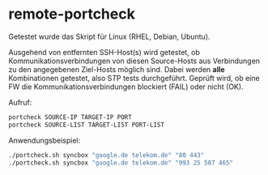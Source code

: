 # remote-portcheck

Getestet wurde das Skript für Linux (RHEL, Debian, Ubuntu).

Ausgehend von entfernten SSH-Host(s) wird getestet, ob Kommunikationsverbindungen von diesen Source-Hosts aus Verbindungen zu den angegebenen Ziel-Hosts möglich sind. Dabei werden **alle** Kombinationen getestet, also S*T*P tests durchgeführt. Geprüft wird, ob eine FW die Kommunikationsverbindungen blockiert (FAIL) oder nicht (OK).

Aufruf:

```sh
portcheck SOURCE-IP TARGET-IP PORT
portcheck SOURCE-LIST TARGET-LIST PORT-LIST
```

Anwendungsbeispiel:

```sh
./portcheck.sh syncbox "google.de telekom.de" "80 443"
./portcheck.sh syncbox "google.de telekom.de" "993 25 587 465"
```

